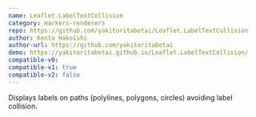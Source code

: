 ```yaml
---
name: Leaflet.LabelTextCollision
category: markers-renderers
repo: https://github.com/yakitoritabetai/Leaflet.LabelTextCollision
author: Kenta Hakoishi
author-url: https://github.com/yakitoritabetai
demo: https://yakitoritabetai.github.io/Leaflet.LabelTextCollision/
compatible-v0:
compatible-v1: true
compatible-v2: false
---
```


Displays labels on paths (polylines, polygons, circles) avoiding label collision.
